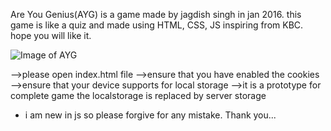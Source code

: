 Are You Genius(AYG) is a game made by jagdish singh in jan 2016. this game is like a quiz and made using HTML, CSS, JS  inspiring from KBC.
hope you will like it.

![Image of AYG](https://cloud.githubusercontent.com/assets/22558331/20210649/a96d1c9e-a820-11e6-9ece-d03e1f8d3d4e.gif)

-->please open index.html file
-->ensure that you have enabled the cookies
-->ensure that your device supports for local storage
-->it is a prototype for complete game the localstorage is replaced by server storage

* i am new in js so please forgive for any mistake.
			Thank you...
